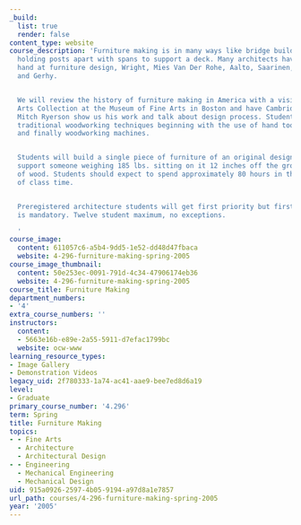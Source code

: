 ```yaml
---
_build:
  list: true
  render: false
content_type: website
course_description: 'Furniture making is in many ways like bridge building, connections
  holding posts apart with spans to support a deck. Many architects have tried their
  hand at furniture design, Wright, Mies Van Der Rohe, Aalto, Saarinen, Le Corbusier,
  and Gerhy.


  We will review the history of furniture making in America with a visit to the Decorative
  Arts Collection at the Museum of Fine Arts in Boston and have Cambridge artist/craftsman
  Mitch Ryerson show us his work and talk about design process. Students will learn
  traditional woodworking techniques beginning with the use of hand tools, power tools
  and finally woodworking machines.


  Students will build a single piece of furniture of an original design that must
  support someone weighing 185 lbs. sitting on it 12 inches off the ground made primarily
  of wood. Students should expect to spend approximately 80 hours in the shop outside
  of class time.


  Preregistered architecture students will get first priority but first meeting attendance
  is mandatory. Twelve student maximum, no exceptions.

  '
course_image:
  content: 611057c6-a5b4-9dd5-1e52-dd48d47fbaca
  website: 4-296-furniture-making-spring-2005
course_image_thumbnail:
  content: 50e253ec-0091-791d-4c34-47906174eb36
  website: 4-296-furniture-making-spring-2005
course_title: Furniture Making
department_numbers:
- '4'
extra_course_numbers: ''
instructors:
  content:
  - 5663e16b-e89e-2a55-5911-d7efac1799bc
  website: ocw-www
learning_resource_types:
- Image Gallery
- Demonstration Videos
legacy_uid: 2f780333-1a74-ac41-aae9-bee7ed8d6a19
level:
- Graduate
primary_course_number: '4.296'
term: Spring
title: Furniture Making
topics:
- - Fine Arts
  - Architecture
  - Architectural Design
- - Engineering
  - Mechanical Engineering
  - Mechanical Design
uid: 915a0926-2597-4b05-9194-a97d8a1e7857
url_path: courses/4-296-furniture-making-spring-2005
year: '2005'
---
```

